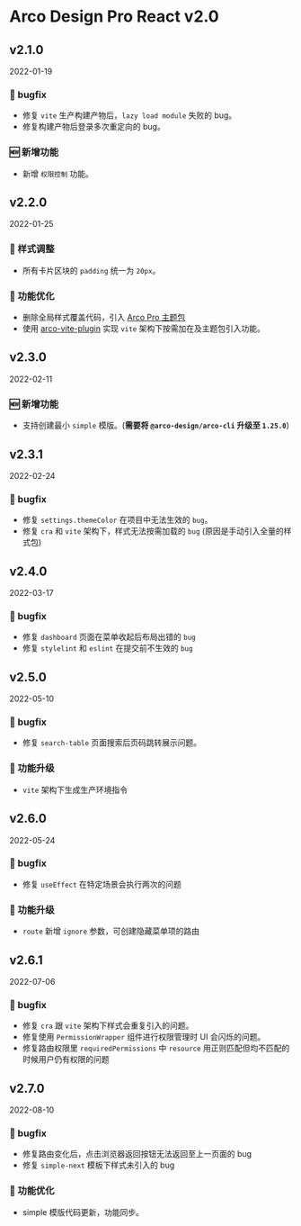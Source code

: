 # Arco Design Pro React v2.0

## v2.1.0

2022-01-19

### 🐛 bugfix

- 修复 `vite` 生产构建产物后，`lazy load module` 失败的 bug。
- 修复构建产物后登录多次重定向的 bug。

### 🆕 新增功能

- 新增 `权限控制` 功能。

## v2.2.0

2022-01-25

### 💅 样式调整

- 所有卡片区块的 `padding` 统一为 `20px`。

### 💎 功能优化

- 删除全局样式覆盖代码，引入 [Arco Pro 主题包](https://arco.design/themes/design/2207)
- 使用 [arco-vite-plugin](https://github.com/arco-design/arco-plugins/blob/main/packages/plugin-vite-react/README.md) 实现 `vite` 架构下按需加在及主题包引入功能。

## v2.3.0

2022-02-11

### 🆕 新增功能

- 支持创建最小 `simple` 模版。(**需要将 `@arco-design/arco-cli` 升级至 `1.25.0`**)

## v2.3.1

2022-02-24

### 🐛 bugfix

- 修复 `settings.themeColor` 在项目中无法生效的 `bug`。
- 修复 `cra` 和 `vite` 架构下，样式无法按需加载的 `bug` (原因是手动引入全量的样式包)

## v2.4.0

2022-03-17

### 🐛 bugfix

- 修复 `dashboard` 页面在菜单收起后布局出错的 `bug`
- 修复 `stylelint` 和 `eslint` 在提交前不生效的 `bug`

## v2.5.0

2022-05-10

### 🐛 bugfix

- 修复 `search-table` 页面搜索后页码跳转展示问题。

### 💎 功能升级

- `vite` 架构下生成生产环境指令

## v2.6.0

2022-05-24

### 🐛 bugfix

- 修复 `useEffect` 在特定场景会执行两次的问题

### 💎 功能升级

- `route` 新增 `ignore` 参数，可创建隐藏菜单项的路由

## v2.6.1

2022-07-06

### 🐛 bugfix

- 修复 `cra` 跟 `vite` 架构下样式会重复引入的问题。
- 修复使用 `PermissionWrapper` 组件进行权限管理时 UI 会闪烁的问题。
- 修复路由权限里 `requiredPermissions` 中 `resource` 用正则匹配但均不匹配的时候用户仍有权限的问题

## v2.7.0

2022-08-10

### 🐛 bugfix

- 修复路由变化后，点击浏览器返回按钮无法返回至上一页面的 bug
- 修复 `simple-next` 模板下样式未引入的 bug

### 💎 功能优化

- simple 模版代码更新，功能同步。
